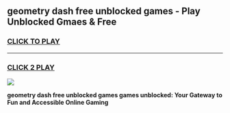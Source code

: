 
## geometry dash free unblocked games - Play Unblocked Gmaes & Free
<h3>
<a href="https://news.freeplayer.one?title=geometry_dash_free_unblocked_games&ref=23F">CLICK TO PLAY</a></h3>
<hr>

<h3>
<a href="https://news.freeplayer.one?title=geometry_dash_free_unblocked_games&ref=23F">CLICK 2 PLAY</a>
  
</h3>

<a href="https://news.freeplayer.one?title=geometry_dash_free_unblocked_games&ref=23F/"><img src="https://clearcache.store/games.png"></a>


**geometry dash free unblocked games games unblocked: Your Gateway to Fun and Accessible Online Gaming**
